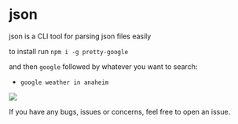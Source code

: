 # json

json is a CLI tool for parsing json files easily

to install run `npm i -g pretty-google`

and then `google` followed by whatever you want to search:

 - `google weather in anaheim`
 
 ![](https://i.imgur.com/o3O1Fzh.png)
 
 If you have any bugs, issues or concerns, feel free to open an issue.
